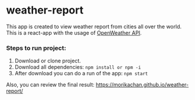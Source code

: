 # weather-report
This app is created to view weather report from cities all over the world.\
This is a react-app with the usage of [OpenWeather API](https://openweathermap.org/api).

### Steps to run project:
1. Download or clone project.
2. Download all dependencies: 
`npm install or npm -i`
3. After download you can do a run of the app:
`npm start`

Also, you can review the final result: 
https://morikachan.github.io/weather-report/
